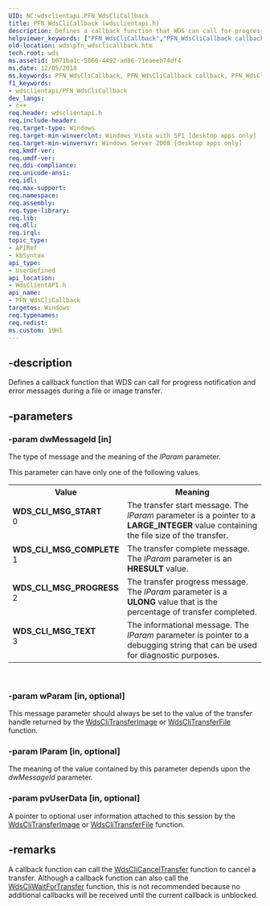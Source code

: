 ```yaml
---
UID: NC:wdsclientapi.PFN_WdsCliCallback
title: PFN_WdsCliCallback (wdsclientapi.h)
description: Defines a callback function that WDS can call for progress notification and error messages during a file or image transfer.
helpviewer_keywords: ["PFN_WdsCliCallback","PFN_WdsCliCallback callback","PFN_WdsCliCallback callback function [Windows Deployment Services]","WDS_CLI_MSG_COMPLETE","WDS_CLI_MSG_PROGRESS","WDS_CLI_MSG_START","WDS_CLI_MSG_TEXT","wds.pfn_wdsclicallback","wdsclientapi/PFN_WdsCliCallback"]
old-location: wds\pfn_wdsclicallback.htm
tech.root: wds
ms.assetid: b071ba1c-5860-4492-ad86-71eaeeb74df4
ms.date: 12/05/2018
ms.keywords: PFN_WdsCliCallback, PFN_WdsCliCallback callback, PFN_WdsCliCallback callback function [Windows Deployment Services], WDS_CLI_MSG_COMPLETE, WDS_CLI_MSG_PROGRESS, WDS_CLI_MSG_START, WDS_CLI_MSG_TEXT, wds.pfn_wdsclicallback, wdsclientapi/PFN_WdsCliCallback
f1_keywords:
- wdsclientapi/PFN_WdsCliCallback
dev_langs:
- c++
req.header: wdsclientapi.h
req.include-header: 
req.target-type: Windows
req.target-min-winverclnt: Windows Vista with SP1 [desktop apps only]
req.target-min-winversvr: Windows Server 2008 [desktop apps only]
req.kmdf-ver: 
req.umdf-ver: 
req.ddi-compliance: 
req.unicode-ansi: 
req.idl: 
req.max-support: 
req.namespace: 
req.assembly: 
req.type-library: 
req.lib: 
req.dll: 
req.irql: 
topic_type:
- APIRef
- kbSyntax
api_type:
- UserDefined
api_location:
- WdsClientAPI.h
api_name:
- PFN_WdsCliCallback
targetos: Windows
req.typenames: 
req.redist: 
ms.custom: 19H1
---
```


## -description

Defines a callback function that WDS can call for progress notification and error messages during a file or image transfer.

## -parameters

### -param dwMessageId [in]

The type of message and the meaning of the <i>lParam</i> parameter.

This parameter can have only one of the following values.

<table>
<tr>
<th>Value</th>
<th>Meaning</th>
</tr>
<tr>
<td width="40%"><a id="WDS_CLI_MSG_START"></a><a id="wds_cli_msg_start"></a><dl>
<dt><b>WDS_CLI_MSG_START</b></dt>
<dt>0</dt>
</dl>
</td>
<td width="60%">
The transfer start message. The <i>lParam</i> parameter is a pointer to a 
        <b>LARGE_INTEGER</b> value containing the file size of the transfer.

</td>
</tr>
<tr>
<td width="40%"><a id="WDS_CLI_MSG_COMPLETE"></a><a id="wds_cli_msg_complete"></a><dl>
<dt><b>WDS_CLI_MSG_COMPLETE</b></dt>
<dt>1</dt>
</dl>
</td>
<td width="60%">
The transfer complete message. The <i>lParam</i> parameter is an 
        <b>HRESULT</b> value.

</td>
</tr>
<tr>
<td width="40%"><a id="WDS_CLI_MSG_PROGRESS"></a><a id="wds_cli_msg_progress"></a><dl>
<dt><b>WDS_CLI_MSG_PROGRESS</b></dt>
<dt>2</dt>
</dl>
</td>
<td width="60%">
The transfer progress message. The <i>lParam</i> parameter is a 
        <b>ULONG</b> value that is the percentage of transfer completed.

</td>
</tr>
<tr>
<td width="40%"><a id="WDS_CLI_MSG_TEXT"></a><a id="wds_cli_msg_text"></a><dl>
<dt><b>WDS_CLI_MSG_TEXT</b></dt>
<dt>3</dt>
</dl>
</td>
<td width="60%">
The informational message. The <i>lParam</i> parameter is pointer to a debugging string that 
        can be used for diagnostic purposes.

</td>
</tr>
</table>
 


### -param wParam [in, optional]

This message parameter should always be set to the value of the transfer handle returned by the 
      <a href="https://docs.microsoft.com/windows/desktop/api/wdsclientapi/nf-wdsclientapi-wdsclitransferimage">WdsCliTransferImage</a> or 
      <a href="https://docs.microsoft.com/windows/desktop/api/wdsclientapi/nf-wdsclientapi-wdsclitransferfile">WdsCliTransferFile</a> function.


### -param lParam [in, optional]

The meaning of the value contained by this parameter depends upon the 
      <i>dwMessageId</i> parameter.


### -param pvUserData [in, optional]

A pointer to optional user information attached to this session by the 
      <a href="https://docs.microsoft.com/windows/desktop/api/wdsclientapi/nf-wdsclientapi-wdsclitransferimage">WdsCliTransferImage</a> or 
      <a href="https://docs.microsoft.com/windows/desktop/api/wdsclientapi/nf-wdsclientapi-wdsclitransferfile">WdsCliTransferFile</a> function.

## -remarks



A callback function can call the 
    <a href="https://docs.microsoft.com/windows/desktop/api/wdsclientapi/nf-wdsclientapi-wdsclicanceltransfer">WdsCliCancelTransfer</a> function to cancel a 
    transfer. Although a callback function can also call the 
    <a href="https://docs.microsoft.com/windows/desktop/api/wdsclientapi/nf-wdsclientapi-wdscliwaitfortransfer">WdsCliWaitForTransfer</a> function, this is not 
    recommended because no additional callbacks will be received until the current callback is unblocked.



